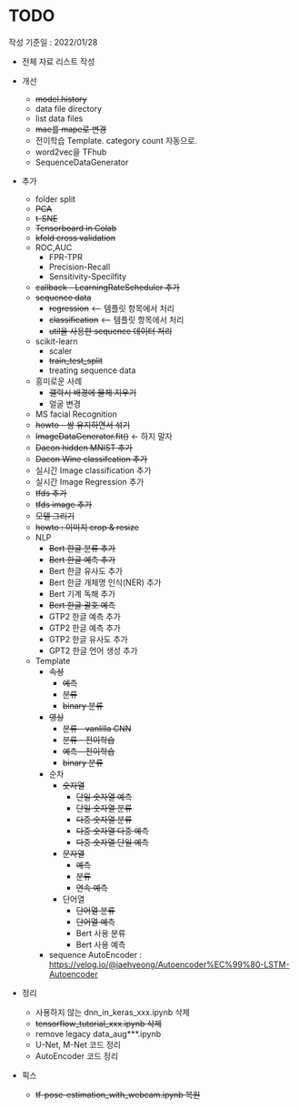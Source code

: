 # TODO

작성 기준일 : 2022/01/28

- 전체 자료 리스트 작성
- 개선
    - ~~model.history~~
    - data file directory
    - list data files
    - ~~mae를 mape로 변경~~
    - 전이학습 Template. category count 자동으로.
    - word2vec을 TFhub 
    - SequenceDataGenerator
- 추가
    - folder split
    - ~~PCA~~
    - ~~t-SNE~~
    - ~~Tensorboard in Colab~~
    - ~~kfold cross validation~~
    - ROC,AUC
        - FPR-TPR
        - Precision-Recall
        - Sensitivity-Specilfity 
    - ~~callback - LearningRateScheduler 추가~~
    - ~~sequence data~~
        - ~~regression~~ <-- 템플릿 항목에서 처리
        - ~~classification~~ <-- 템플릿 항목에서 처리
        - ~~util을 사용한 sequence 데이터 처리~~
    - scikit-learn
        - scaler
        - ~~train_test_split~~
        - treating sequence data
    - 흥미로운 사례 
        - ~~갤럭시 배경에 물체 지우기~~
        - 얼굴 변경
    - MS facial Recognition
    - ~~howto - 쌍 유지하면서 섞기~~
    - ~~ImageDataGenerator.fit()~~ <- 하지 말자
    - ~~Dacon hidden MNIST 추가~~
    - ~~Dacon Wine classifcation 추가~~
    - 실시간 Image classification 추가
    - 실시간 Image Regression 추가
    - ~~tfds 추가~~
    - ~~tfds image 추가~~
    - ~~모델 그리기~~
    - ~~howto : 이미지 crop & resize~~
    - NLP
      - ~~Bert 한글 분류 추가~~
      - ~~Bert 한글 예측 추가~~
      - Bert 한글 유사도 추가
      - Bert 한글 개체명 인식(NER) 추가
      - Bert 기계 독해 추가
      - ~~Bert 한글 괄호 예측~~
      - GTP2 한글 예측 추가
      - GTP2 한글 예측 추가
      - GTP2 한글 유사도 추가
      - GPT2 한글 언어 생성 추가
    - Template
      - ~~속성~~
        - ~~예측~~
        - ~~분류~~
        - ~~binary 분류~~
      - ~~영상~~
        - ~~분류 - vanlilla CNN~~
        - ~~분류 - 전이학습~~
        - ~~예측 - 전이학습~~
        - ~~binary 분류~~
      - 순차
        - ~~숫자열~~
           - ~~단일 숫자열 예측~~
           - ~~단일 숫자열 분류~~
           - ~~다중 숫자열 분류~~
           - ~~다중 숫자열 다중 예측~~
           - ~~다중 숫자열 단일 예측~~
        - ~~문자열~~
          - ~~예측~~
          - ~~분류~~
          - ~~연속 예측~~
        - 단어열
          - ~~단어열 분류~~
          - ~~단어열 예측~~
          - Bert 사용 분류
          - Bert 사용 예측
      - sequence AutoEncoder : https://velog.io/@jaehyeong/Autoencoder%EC%99%80-LSTM-Autoencoder  
    

- 정리
    - 사용하지 않는 dnn_in_keras_xxx.ipynb 삭제
    - ~~tensorflow_tutorial_xxx.ipynb 삭제~~
    - remove legacy data_aug***.ipynb
    - U-Net, M-Net 코드 정리
    - AutoEncoder 코드 정리
- 픽스
    - ~~tf-pose-estimation_with_webcam.ipynb 복원~~

